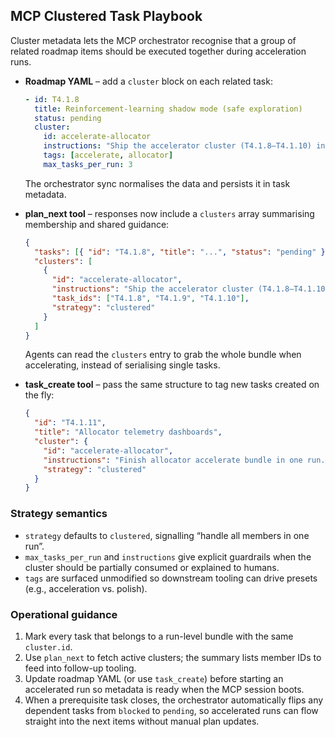 ## MCP Clustered Task Playbook

Cluster metadata lets the MCP orchestrator recognise that a group of related roadmap items should be executed together during acceleration runs.

- **Roadmap YAML** – add a `cluster` block on each related task:

  ```yaml
  - id: T4.1.8
    title: Reinforcement-learning shadow mode (safe exploration)
    status: pending
    cluster:
      id: accelerate-allocator
      instructions: "Ship the accelerator cluster (T4.1.8–T4.1.10) in one run."
      tags: [accelerate, allocator]
      max_tasks_per_run: 3
  ```

  The orchestrator sync normalises the data and persists it in task metadata.

- **plan_next tool** – responses now include a `clusters` array summarising membership and shared guidance:

  ```json
  {
    "tasks": [{ "id": "T4.1.8", "title": "...", "status": "pending" }],
    "clusters": [
      {
        "id": "accelerate-allocator",
        "instructions": "Ship the accelerator cluster (T4.1.8–T4.1.10) in one run.",
        "task_ids": ["T4.1.8", "T4.1.9", "T4.1.10"],
        "strategy": "clustered"
      }
    ]
  }
  ```

  Agents can read the `clusters` entry to grab the whole bundle when accelerating, instead of serialising single tasks.

- **task_create tool** – pass the same structure to tag new tasks created on the fly:

  ```json
  {
    "id": "T4.1.11",
    "title": "Allocator telemetry dashboards",
    "cluster": {
      "id": "accelerate-allocator",
      "instructions": "Finish allocator accelerate bundle in one run.",
      "strategy": "clustered"
    }
  }
  ```

### Strategy semantics

- `strategy` defaults to `clustered`, signalling “handle all members in one run”.
- `max_tasks_per_run` and `instructions` give explicit guardrails when the cluster should be partially consumed or explained to humans.
- `tags` are surfaced unmodified so downstream tooling can drive presets (e.g., acceleration vs. polish).

### Operational guidance

1. Mark every task that belongs to a run-level bundle with the same `cluster.id`.
2. Use `plan_next` to fetch active clusters; the summary lists member IDs to feed into follow-up tooling.
3. Update roadmap YAML (or use `task_create`) before starting an accelerated run so metadata is ready when the MCP session boots.
4. When a prerequisite task closes, the orchestrator automatically flips any dependent tasks from `blocked` to `pending`, so accelerated runs can flow straight into the next items without manual plan updates.
